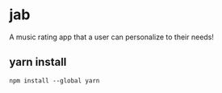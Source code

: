 # jab

A music rating app that a user can personalize to their needs!

## yarn install

`npm install --global yarn`
